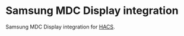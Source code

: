 # Samsung MDC Display integration

Samsung MDC Display integration for [HACS](https://github.com/custom-components/hacs).


